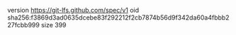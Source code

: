 version https://git-lfs.github.com/spec/v1
oid sha256:f3869d3ad0635dcebe83f292212f2cb7874b56d9f342da60a4fbbb227fcbb999
size 399
